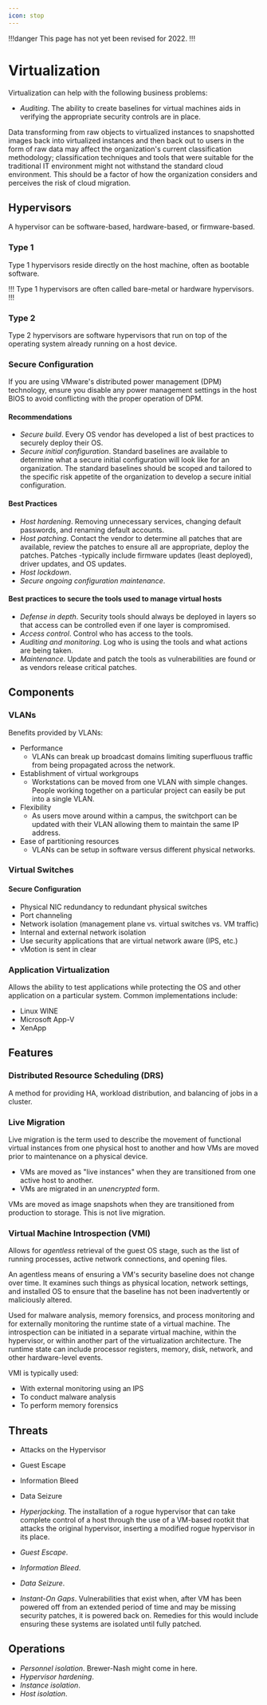 ```yaml
---
icon: stop
---
```


!!!danger
This page has not yet been revised for 2022.
!!!

# Virtualization

Virtualization can help with the following business problems:

- *Auditing*. The ability to create baselines for virtual machines aids in verifying the appropriate security controls are in place.

Data transforming from raw objects to virtualized instances to snapshotted images back into virtualized instances and then back out to users in the form of raw data may affect the organization's current classification methodology; classification techniques and tools that were suitable for the traditional IT environment might not withstand the standard cloud environment. This should be a factor of how the organization considers and perceives the risk of cloud migration.

## Hypervisors

A hypervisor can be software-based, hardware-based, or firmware-based.

### Type 1

Type 1 hypervisors reside directly on the host machine, often as bootable software.

!!!
Type 1 hypervisors are often called bare-metal or hardware hypervisors.
!!!

### Type 2

Type 2 hypervisors are software hypervisors that run on top of the operating system already running on a host device.

### Secure Configuration

If you are using VMware's distributed power management (DPM) technology, ensure you disable any power management settings in the host BIOS to avoid conflicting with the proper operation of DPM.

#### Recommendations

- *Secure build*. Every OS vendor has developed a list of best practices to securely deploy their OS.
- *Secure initial configuration*. Standard baselines are available to determine what a secure initial configuration will look like for an organization. The standard baselines should be scoped and tailored to the specific risk appetite of the organization to develop a secure initial configuration.

#### Best Practices

- *Host hardening*. Removing unnecessary services, changing default passwords, and renaming default accounts.
- *Host patching*. Contact the vendor to determine all patches that are available, review the patches to ensure all are appropriate, deploy the patches. Patches -typically include firmware updates (least deployed), driver updates, and OS updates.
- *Host lockdown*.
- *Secure ongoing configuration maintenance*.

#### Best practices to secure the tools used to manage virtual hosts

- *Defense in depth*. Security tools should always be deployed in layers so that access can be controlled even if one layer is compromised.
- *Access control*. Control who has access to the tools.
- *Auditing and monitoring*. Log who is using the tools and what actions are being taken.
- *Maintenance*. Update and patch the tools as vulnerabilities are found or as vendors release critical patches.

## Components

### VLANs

Benefits provided by VLANs:

- Performance
  - VLANs can break up broadcast domains limiting superfluous traffic from being propagated across the network.
- Establishment of virtual workgroups
  - Workstations can be moved from one VLAN with simple changes. People working together on a particular project can easily be put into a single VLAN.
- Flexibility
  - As users move around within a campus, the switchport can be updated with their VLAN allowing them to maintain the same IP address.
- Ease of partitioning resources
  - VLANs can be setup in software versus different physical networks.

### Virtual Switches

#### Secure Configuration

- Physical NIC redundancy to redundant physical switches
- Port channeling
- Network isolation (management plane vs. virtual switches vs. VM traffic)
- Internal and external network isolation
- Use security applications that are virtual network aware (IPS, etc.)
- vMotion is sent in clear

### Application Virtualization

Allows the ability to test applications while protecting the OS and other application on a particular system. Common implementations include:

- Linux WINE
- Microsoft App-V
- XenApp

## Features

### Distributed Resource Scheduling (DRS)

A method for providing HA, workload distribution, and balancing of jobs in a cluster.

### Live Migration

Live migration is the term used to describe the movement of functional virtual instances from one physical host to another and how VMs are moved prior to maintenance on a physical device.

- VMs are moved as "live instances" when they are transitioned from one active host to another.
- VMs are migrated in an *unencrypted* form.

VMs are moved as image snapshots when they are transitioned from production to storage. This is not live migration.

### Virtual Machine Introspection (VMI)

Allows for *agentless* retrieval of the guest OS stage, such as the list of running processes, active network connections, and opening files.

An agentless means of ensuring a VM's security baseline does not change over time. It examines such things as physical location, network settings, and installed OS to ensure that the baseline has not been inadvertently or maliciously altered.

Used for malware analysis, memory forensics, and process monitoring and for externally monitoring the runtime state of a virtual machine. The introspection can be initiated in a separate virtual machine, within the hypervisor, or within another part of the virtualization architecture. The runtime state can include processor registers, memory, disk, network, and other hardware-level events.

VMI is typically used:

- With external monitoring using an IPS
- To conduct malware analysis
- To perform memory forensics

## Threats

- Attacks on the Hypervisor
- Guest Escape
- Information Bleed
- Data Seizure

- *Hyperjacking*. The installation of a rogue hypervisor that can take complete control of a host through the use of a VM-based rootkit that attacks the original hypervisor, inserting a modified rogue hypervisor in its place.
- *Guest Escape*.
- *Information Bleed*.
- *Data Seizure*.
- *Instant-On Gaps*. Vulnerabilities that exist when, after VM has been powered off from an extended period of time and may be missing security patches, it is powered back on. Remedies for this would include ensuring these systems are isolated until fully patched.

## Operations

- *Personnel isolation*. Brewer-Nash might come in here.
- *Hypervisor hardening*.
- *Instance isolation*.
- *Host isolation*.
